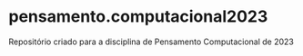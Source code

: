 # pensamento.computacional2023
Repositório criado para a disciplina de Pensamento Computacional de 2023
